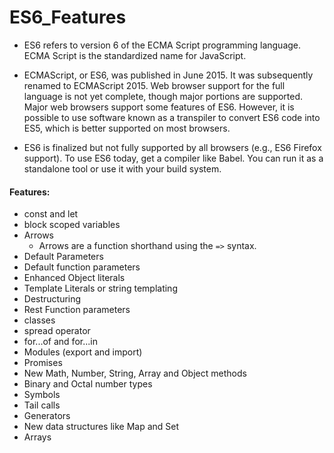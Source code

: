 # ES6_Features
- ES6 refers to version 6 of the ECMA Script programming language. ECMA Script is the standardized name for JavaScript.
- ECMAScript, or ES6, was published in June 2015. It was subsequently renamed to ECMAScript 2015. Web browser support for the full language is not yet complete, though major portions are supported. Major web browsers support some features of ES6. However, it is possible to use software known as a transpiler to convert ES6 code into ES5, which is better supported on most browsers.

- ES6 is finalized but not fully supported by all browsers (e.g., ES6 Firefox support). To use ES6 today, get a compiler like Babel. You can run it as a standalone tool or use it with your build system.

#### Features:

- const and let
- block scoped variables
- Arrows
    - Arrows are a function shorthand using the `=>` syntax.
- Default Parameters
- Default function parameters
- Enhanced Object literals
- Template Literals or string templating
- Destructuring
- Rest Function parameters
- classes
- spread operator
- for...of and for...in
- Modules (export and import)
- Promises
- New Math, Number, String, Array and Object methods
- Binary and Octal number types
- Symbols
- Tail calls
- Generators
- New data structures like Map and Set
- Arrays


